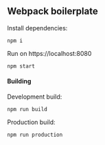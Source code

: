 ## Webpack boilerplate

Install dependencies:
```
npm i
```

Run on https://localhost:8080
```
npm start
```

#### Building

Development build:
```
npm run build
```

Production build:
```
npm run production
```